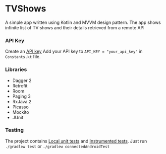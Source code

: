 # TVShows

A simple app written using Kotlin and MVVM design pattern. The app shows infinite list of TV shows and their details retrieved from a remote API

### API Key

Create an [API key][1]
Add your API key to `API_KEY = "your_api_key"` in `Constants.kt` file.

### Libraries

- Dagger 2
- Retrofit
- Room
- Paging 3
- RxJava 2
- Picasso
- Mockito
- JUnit

### Testing

The project contains  [Local unit tests][2] and [Instrumented tests][3].
Just run `./gradlew test` or `./gradlew connectedAndroidTest`

[1]: https://www.themoviedb.org/documentation/api
[2]: app/src/test/
[3]: app/src/androidTest/

